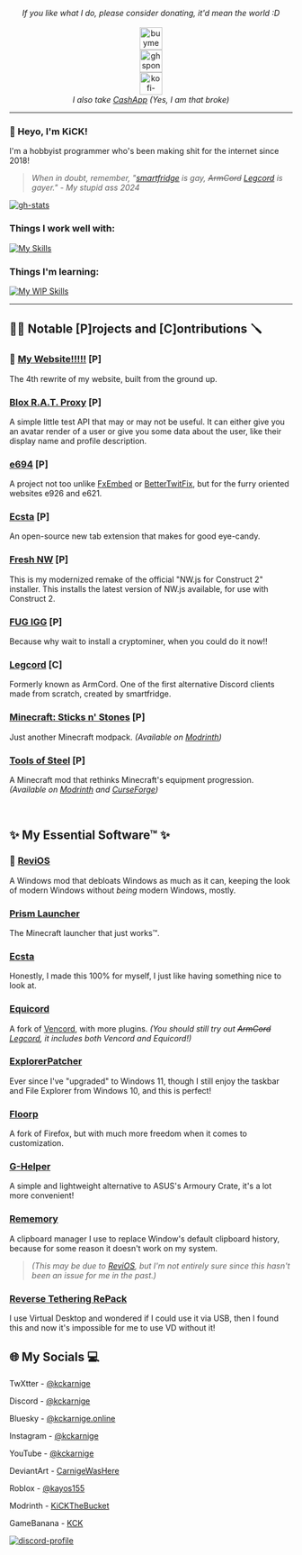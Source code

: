 <p align="center">
  <i>If you like what I do, please consider donating, it'd mean the world :D</i>
  <br><br>
  <a href="https://www.buymeacoffee.com/kckarnige" target="_blank">
    <img alt="buymeacoffee-singular" height="40" src="https://cdn.jsdelivr.net/npm/@intergrav/devins-badges@3/assets/compact/donate/buymeacoffee-singular_vector.svg">
  </a>
  <br>
  <a href="https://github.com/sponsors/kckarnige" target="_blank">
    <img alt="ghsponsors-singular" height="40" src="https://cdn.jsdelivr.net/npm/@intergrav/devins-badges@3/assets/compact/donate/ghsponsors-singular_vector.svg">
  </a>
  <br>
  <a href="https://ko-fi.com/kckarnige" target="_blank">
    <img alt="kofi-singular" height="40" src="https://cdn.jsdelivr.net/npm/@intergrav/devins-badges@3/assets/compact/donate/kofi-singular_vector.svg">
  </a>
  <br>
  <i>I also take <a href="https://cash.app/$kckarnige">CashApp</a> (Yes, I am that broke)</i>
</p>

----

### 👋 Heyo, I'm KiCK!

I'm a hobbyist programmer who's been making shit for the internet since 2018!

> *When in doubt, remember, "[smartfridge](https://github.com/smartfrigde) is gay, ~~ArmCord~~ [Legcord](https://github.com/Legcord/Legcord) is gayer." - My stupid ass 2024*

[![gh-stats](https://github-readme-stats.vercel.app/api/top-langs/?username=kckarnige&bg_color=1a1c1f&hide_border=true&theme=dark&border_radius=8px&layout=compact&hide=powershell,lua,c%2B%2B,makefile)](https://github.com/anuraghazra/github-readme-stats)

### Things I work well with:
[![My Skills](https://skillicons.dev/icons?i=html,scss,css,js,ps)](https://skillicons.dev)

### Things I'm learning:
[![My WIP Skills](https://skillicons.dev/icons?i=java,ai,cs,nodejs)](https://skillicons.dev)

----

## 👷‍♂️ Notable [P]rojects and [C]ontributions 🪛

### 💫 [My Website!!!!!](https://kckarnige.github.io/) [P]
The 4th rewrite of my website, built from the ground up.

### [Blox R.A.T. Proxy](https://github.com/kckarnige/BloxRatP) [P]
A simple little test API that may or may not be useful. It can either give you an avatar render of a user or give you some data about the user, like their display name and profile description.

### [e694](https://github.com/kckarnige/e694) [P]
A project not too unlike [FxEmbed](https://github.com/FxEmbed/FxEmbed) or [BetterTwitFix](https://github.com/dylanpdx/BetterTwitFix), but for the furry oriented websites e926 and e621.

### [Ecsta](https://github.com/kckarnige/EcstaTab) [P]
An open-source new tab extension that makes for good eye-candy.

### [Fresh NW](https://github.com/kckarnige/NeoNWjsForC2) [P]
This is my modernized remake of the official "NW.js for Construct 2" installer. This installs the latest version of NW.js available, for use with Construct 2. 

### [FUG IGG](https://gist.github.com/kckarnige/6dfff1025b5da69399c26957ee47b445) [P]
Because why wait to install a cryptominer, when you could do it now!!

### [Legcord](https://github.com/Legcord/Legcord) [C]
Formerly known as ArmCord. One of the first alternative Discord clients made from scratch, created by smartfridge.

### [Minecraft: Sticks n' Stones](https://mc-sns.github.io/) [P]
Just another Minecraft modpack. _(Available on [Modrinth](https://modrinth.com/modpack/mc-sns))_

### [Tools of Steel](https://github.com/kckarnige/ToolsofSteel) [P]
A Minecraft mod that rethinks Minecraft's equipment progression. _(Available on [Modrinth](https://modrinth.com/mod/tools-of-steel) and [CurseForge](https://www.curseforge.com/minecraft/mc-mods/tools-of-steel))_

<br>

## ✨ My Essential Software™ ✨

### 💫 [ReviOS](https://revi.cc/)
A Windows mod that debloats Windows as much as it can, keeping the look of modern Windows without *being* modern Windows, mostly. 

### [Prism Launcher](https://github.com/PrismLauncher/PrismLauncher)
The Minecraft launcher that just works™.

### [Ecsta](https://github.com/kckarnige/EcstaTab)
Honestly, I made this 100% for myself, I just like having something nice to look at.

### [Equicord](https://github.com/Equicord/Equicord)
A fork of [Vencord](https://github.com/Vendicated/Vencord), with more plugins. *(You should still try out ~~ArmCord~~ [Legcord](https://github.com/Legcord/Legcord), it includes both Vencord and Equicord!)*

### [ExplorerPatcher](https://github.com/valinet/ExplorerPatcher)
Ever since I've "upgraded" to Windows 11, though I still enjoy the taskbar and File Explorer from Windows 10, and this is perfect!

### [Floorp](https://github.com/floorp-Projects/floorp)
A fork of Firefox, but with much more freedom when it comes to customization.

### [G-Helper](https://github.com/seerge/g-helper)
A simple and lightweight alternative to ASUS's Armoury Crate, it's a lot more convenient!

### [Rememory](https://github.com/hpavlo/Rememory)
A clipboard manager I use to replace Window's default clipboard history, because for some reason it doesn't work on my system.    
> *(This may be due to [ReviOS](https://revi.cc/), but I'm not entirely sure since this hasn't been an issue for me in the past.)*

### [Reverse Tethering RePack](https://github.com/Kuijen/RT-RP)
I use Virtual Desktop and wondered if I could use it via USB, then I found this and now it's impossible for me to use VD without it!

## 🌐 My Socials 💻

TwXtter - [@kckarnige](https://x.com/kckarnige)

Discord - [@kckarnige](https://discord.com/users/634168893644210186)

Bluesky - [@kckarnige.online](https://bsky.app/profile/kckarnige.online)

Instagram - [@kckarnige](https://instagram.com/kckarnige)

YouTube - [@kckarnige](https://www.youtube.com/channel/UCHDWD1G20SVO399jCS0LDNQ)

DeviantArt - [CarnigeWasHere](https://www.deviantart.com/carnigewashere)

Roblox - [@kayos155](https://www.roblox.com/users/154248006/profile)

Modrinth - [KiCKTheBucket](https://modrinth.com/user/KiCKTheBucket)

GameBanana - [KCK](https://gamebanana.com/members/1716410)

[![discord-profile](https://lanyard.kyrie25.dev/api/634168893644210186?bg=1a1c1f&borderRadius=8px&gradient=aaaaaa&hideDiscrim=true&globalName=true&idleMessage="I've%20been%20shaking%20my%20hips,%20I've%20been%20putting%20on%20a%20show."&useDisplayName=true)](https://github.com/kyrie25/lanyard-profile-readme)
